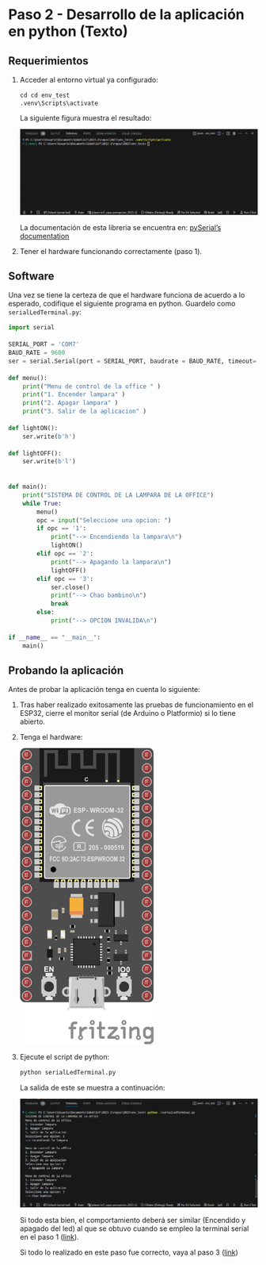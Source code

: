 # Paso 2 - Desarrollo de la aplicación en python (Texto)

## Requerimientos

1. Acceder al entorno virtual ya configurado:

   ```
   cd cd env_test
   .venv\Scripts\activate
   ```

   La siguiente figura muestra el resultado:

   ![ej2_1](ejemplo2_1.png)

   La documentación de esta libreria se encuentra en: [pySerial’s documentation](https://pythonhosted.org/pyserial/)

2. Tener el hardware funcionando correctamente (paso 1).
   
## Software

Una vez se tiene la certeza de que el hardware funciona de acuerdo a lo esperado, codifique el siguiente programa en python. Guardelo como ```serialLedTerminal.py```:

```python
import serial

SERIAL_PORT = 'COM7'
BAUD_RATE = 9600
ser = serial.Serial(port = SERIAL_PORT, baudrate = BAUD_RATE, timeout=.1)

def menu():
    print("Menu de control de la office " )
    print("1. Encender lampara" )
    print("2. Apagar lampara" )
    print("3. Salir de la aplicacion" )    

def lightON():
    ser.write(b'h')

def lightOFF():
    ser.write(b'l')

    
def main():
    print("SISTEMA DE CONTROL DE LA LAMPARA DE LA OFFICE")
    while True:
        menu()
        opc = input("Seleccione una opcion: ")
        if opc == '1':
            print("--> Encendiendo la lampara\n")
            lightON()     
        elif opc == '2':
            print("--> Apagando la lampara\n")
            lightOFF()
        elif opc == '3':
            ser.close()
            print("--> Chao bambino\n")
            break
        else:
            print("--> OPCION INVALIDA\n")

if __name__ == "__main__":
    main()
```

## Probando la aplicación

Antes de probar la aplicación tenga en cuenta lo siguiente:
1. Tras haber realizado exitosamente las pruebas de funcionamiento en el ESP32, cierre el monitor serial (de Arduino o Platformio) si lo tiene abierto.
2. Tenga el hardware:
   

   ![conexion](../hardware_bb.png)

3. Ejecute el script de python:
   
   ```bash
   python serialLedTerminal.py
   ```
      
   La salida de este se muestra a continuación:

   ![ej2_2](ejemplo2_2.png)

   Si todo esta bien, el comportamiento deberá ser similar (Encendido y apagado del led) al que se obtuvo cuando se empleo la terminal serial en el paso 1 ([link](../paso1/README.md)). 

   Si todo lo realizado en este paso fue correcto, vaya al paso 3 ([link](../paso3/README.md))





